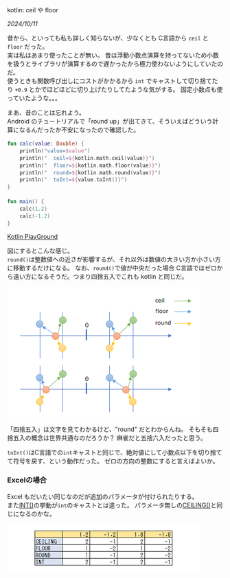 kotlin: ceil や floor

<i>2024/10/11</i>

昔から、といっても私も詳しく知らないが、少なくとも C言語から `ceil` と `floor` だった。  
実は私はあまり使ったことが無い。
昔は浮動小数点演算を持ってないため小数を扱うとライブラリが演算するので遅かったから極力使わないようにしていたのだ。  
使うときも関数呼び出しにコストがかかるから `int` でキャストして切り捨てたり `+0.9` とかでほどほどに切り上げたりしてたような気がする。
固定小数点も使っていたような。。。

まあ、昔のことは忘れよう。  
Android のチュートリアルで「round up」が出てきて、そういえばどういう計算になるんだったか不安になったので確認した。

```kotlin
fun calc(value: Double) {
    println("value=$value")
    println("  ceil=${kotlin.math.ceil(value)}")
    println("  floor=${kotlin.math.floor(value)}")
    println("  round=${kotlin.math.round(value)}")
    println("  toInt=${value.toInt()}")
}

fun main() {
    calc(1.2)
    calc(-1.2)
}
```

[Kotlin PlayGround](https://pl.kotl.in/0yTs5WVLV)

図にするとこんな感じ。  
`round()`は整数値への近さが影響するが、それ以外は数値の大きい方か小さい方に移動するだけになる。
なお、`round()`で値が中央だった場合 C言語ではゼロから遠い方になるそうだ。つまり四捨五入でこれも kotlin と同じだ。

![image](20241011a-1.png)

「四捨五入」は文字を見てわかるけど、"round" だとわからんね。
そもそも四捨五入の概念は世界共通なのだろうか？ 
麻雀だと五捨六入だったと思う。

`toInt()`はC言語での`int`キャストと同じで、絶対値にして小数点以下を切り捨てて符号を戻す、という動作だった。
ゼロの方向の整数にすると言えばよいか。

### Excelの場合

Excel もだいたい同じなのだが追加のパラメータが付けられたりする。  
また[INT()](https://support.microsoft.com/ja-jp/office/int-%E9%96%A2%E6%95%B0-a6c4af9e-356d-4369-ab6a-cb1fd9d343ef?ns=excel&version=16&syslcid=1041&uilcid=1041&appver=zxl160&helpid=xlmain11.chm60073&ui=ja-jp&rs=ja-jp&ad=jp)の挙動が`int`のキャストとは違った。
パラメータ無しの[CEILING()](https://support.microsoft.com/ja-jp/office/ceiling-math-%E9%96%A2%E6%95%B0-80f95d2f-b499-4eee-9f16-f795a8e306c8?ns=excel&version=16&syslcid=1041&uilcid=1041&appver=zxl160&helpid=xlmain11.chm60639&ui=ja-jp&rs=ja-jp&ad=jp)と同じになるのかな。

![image](20241011a-2.png)

